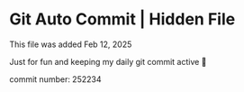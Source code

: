 # Git Auto Commit | Hidden File

This file was added Feb 12, 2025

Just for fun and keeping my daily git commit active 🤪

commit number: 252234
